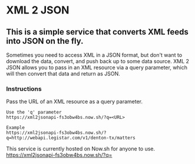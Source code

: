 # XML 2 JSON

## This is a simple service that converts XML feeds into JSON on the fly.

Sometimes you need to access XML in a JSON format, but don't want to download the data, convert, and push back up to some data source. XML 2 JSON allows you to pass in an XML resource via a query parameter, which will then convert that data and return as JSON.

### Instructions

Pass the URL of an XML resource as a query parameter.

```
Use the 'q' parameter
https://xml2jsonapi-fs3obw4bs.now.sh/?q=<URL>

Example
https://xml2jsonapi-fs3obw4bs.now.sh/?q=http://webapi.legistar.com/v1/denton-tx/matters
```

This service is currently hosted on Now.sh for anyone to use.
https://xml2jsonapi-fs3obw4bs.now.sh/?q=
